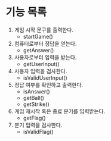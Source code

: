 # 기능 목록
1. 게임 시작 문구를 출력한다.
   * startGame()
2. 컴퓨터로부터 정답을 얻는다.
   * getAnswer()
3. 사용자로부터 입력을 받는다.
   * getUserInput()
4. 사용자 입력을 검사한다.
   * isValidUserInput()
5. 정답 여부를 확인하고 출력한다.
   * isAnswer()
   * getBall()
   * getStrike()
6. 게임 재시작 혹은 종료 분기를 입력받는다.
   * getFlag()
7. 분기 입력을 검사한다.
   * isValidFlag()